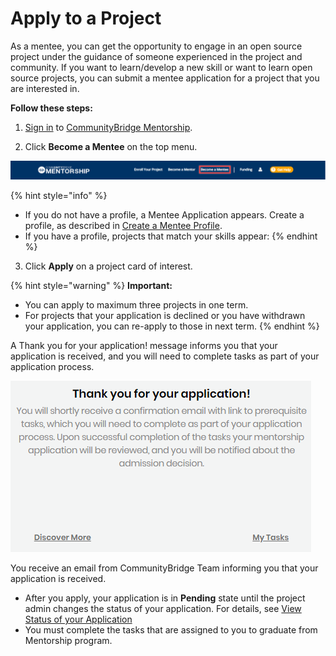 # Apply to a Project

As a mentee, you can get the opportunity to engage in an open source project under the guidance of someone experienced in the project and community. If you want to learn/develop a new skill or want to learn open source projects, you can submit a mentee application for a project that you are interested in.

**Follow these steps:**

1.  [Sign in](../../../../sso/sign-in/) to [CommunityBridge Mentorship](https://people.dev.platform.linuxfoundation.org/).

2. Click **Become a Mentee** on the top menu.

![](../../../../.gitbook/assets/become-a-mentee.png)

{% hint style="info" %}
* If you do not have a profile, a Mentee Application appears. Create a profile, as described in [Create a Mentee Profile](create-a-mentee-profile.md).
* If you have a profile, projects that match your skills appear:
{% endhint %}

3. Click **Apply** on a project card of interest.

{% hint style="warning" %}
**Important:**

* You can apply to maximum three projects in one term.
* For projects that your application is declined or you have withdrawn your application, you can re-apply to those in next term.
{% endhint %}

A Thank you for your application! message informs you that your application is received, and you will need to complete tasks as part of your application process.

![](../../../../.gitbook/assets/mentee-applied.png)

You receive an email from CommunityBridge Team informing you that your application is received. 

* After you apply, your application is in **Pending** state until the project admin changes the status of your application. For details, see [View Status of your Application](../view-status-of-your-application.md)
* You must complete the tasks that are assigned to you to graduate from Mentorship program.

